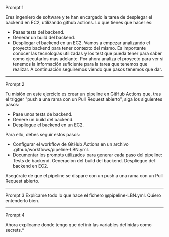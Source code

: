 Prompt 1

Eres ingeniero de software y te han encargado la tarea de desplegar el backend en EC2, utilizando github actions.
Lo que tienes que hacer es:
- Pasas tests del backend.
- Generar un build del backend.
- Despliegar el backend en un EC2. 
Vamos a empezar analizando el proyecto backend para tener contexto del mismo. 
Es importante conocer las tecnologías utilizadas y los test que pueda tener para saber como ejecutarlos más adelante.
Por ahora analiza el proyecto para ver si tenemos la información suficiente para la tarea que tenemos que realizar.
A continuación seguiremos viendo que pasos tenemos que dar.

------------------------------------------------------------------------------

Prompt 2

Tu misión en este ejercicio es crear un pipeline en GitHub Actions que, tras el trigger "push a una rama con un Pull Request abierto", siga los siguientes pasos:

- Pase unos tests de backend.
- Genere un build del backend.
- Despliegue el backend en un EC2. 

Para ello, debes seguir estos pasos:

- Configurar el workflow de GitHub Actions en un archivo .github/workflows/pipeline-LBN.yml.
- Documentar los prompts utilizados para generar cada paso del pipeline:
      Tests de backend.
      Generación del build del backend.
      Despliegue del backend en EC2.

Asegúrate de que el pipeline se dispare con un push a una rama con un Pull Request abierto.

------------------------------------------------------------------------------

Prompt 3
Explícame todo lo que hace el fichero @pipeline-LBN.yml.
Quiero entenderlo bien.

------------------------------------------------------------------------------

Prompt 4

Ahora explícame donde tengo que definir las variables definidas como secrets.*

